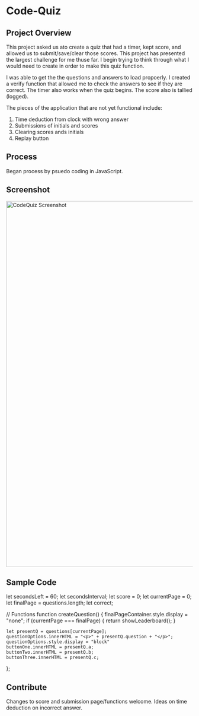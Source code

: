 # Code-Quiz #



## Project Overview ##

This project asked us ato create a quiz that had a timer, kept score, and allowed us to submit/save/clear those scores. This project has presented the largest challenge for me thuse far. I begin trying to think through what I would need to create in order to make this quiz function. 

I was able to get the the questions and answers to load propoerly. I created a verify function that allowed me to check the answers to see if they are correct. The timer also works when the quiz begins. The score also is tallied (logged). 

The pieces of the application that are not yet functional include: 
1. Time deduction from clock with wrong answer
2. Submissions of initials and scores
3. Clearing scores ands initials
4. Replay button


## Process ##

Began process by psuedo coding in JavaScript. 

## Screenshot ##
<img width="987" alt="CodeQuiz Screenshot" src="https://user-images.githubusercontent.com/70240665/97098159-c47dcd00-1647-11eb-8167-95483ac6a9a3.png">


## Sample Code ##
let secondsLeft = 60;
let secondsInterval;
let score = 0;
let currentPage = 0;
let finalPage = questions.length;
let correct;

// Functions 
function createQuestion() {
    finalPageContainer.style.display = "none";
    if (currentPage === finalPage) {
        return showLeaderboard();
    }

    let presentQ = questions[currentPage];
    questionOptions.innerHTML = "<p>" + presentQ.question + "</p>";
    questionOptions.style.display = "block"
    buttonOne.innerHTML = presentQ.a;
    buttonTwo.innerHTML = presentQ.b;
    buttonThree.innerHTML = presentQ.c;

};

## Contribute ##
Changes to score and submission page/functions welcome. Ideas on time deduction on incorrect answer. 